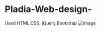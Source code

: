 # Pladia-Web-design-
Used HTML,CSS, jQuery,Bootstrap
![image](https://user-images.githubusercontent.com/20836115/109068378-fac47980-7719-11eb-8ecf-2b292220aee3.png)
